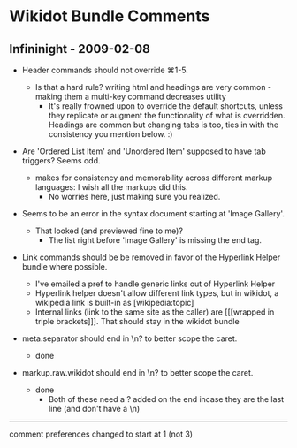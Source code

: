 # Wikidot Bundle Comments

## Infininight - 2009-02-08

* Header commands should not override ⌘1-5.
	* Is that a hard rule? writing html and headings are very common - making them a multi-key command decreases utility
		* It's really frowned upon to override the default shortcuts, unless they replicate or augment the functionality of what is overridden. Headings are common but changing tabs is too, ties in with the consistency you mention below. :)
		
* Are 'Ordered List Item' and 'Unordered Item' supposed to have tab triggers? Seems odd.
	* makes for consistency and memorability across different markup languages: I wish all the markups did this.
		* No worries here, just making sure you realized.
	
* Seems to be an error in the syntax document starting at 'Image Gallery'.
	* That looked (and previewed fine to me)?
		* The list right before 'Image Gallery' is missing the end tag.
		
* Link commands should be be removed in favor of the Hyperlink Helper bundle where possible.
	* I've emailed a pref to handle generic links out of Hyperlink Helper
	* Hyperlink helper doesn't allow different link types, but in wikidot, a wikipedia link is built-in as [wikipedia:topic]
	* Internal links (link to the same site as the caller) are [[[wrapped in triple brackets]]]. That should stay in the wikidot bundle
	
* meta.separator should end in \n? to better scope the caret.
	* done 
* markup.raw.wikidot should end in \n? to better scope the caret.
	* done
		* Both of these need a ? added on the end incase they are the last line (and don't have a \n)

---

comment preferences changed to start at 1 (not 3)